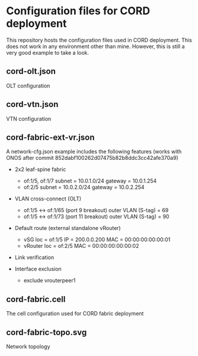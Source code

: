 # Configuration files for CORD deployment

This repository hosts the configuration files used in CORD deployment.
This does not work in any environment other than mine.
However, this is still a very good example to take a look.

## cord-olt.json

OLT configuration

## cord-vtn.json

VTN configuration

## cord-fabric-ext-vr.json

A network-cfg.json example includes the following features
(works with ONOS after commit 852dabf100262d07475b82b8ddc3cc42afe370a9)

* 2x2 leaf-spine fabric
    - of:1/5, of:1/7
        subnet = 10.0.1.0/24
        gateway = 10.0.1.254
    - of:2/5
        subnet = 10.0.2.0/24
        gateway = 10.0.2.254

* VLAN cross-connect (OLT)
    - of:1/5 <-> of:1/65 (port 9 breakout)
        outer VLAN (S-tag) = 69
    - of:1/5 <-> of:1/73 (port 11 breakout)
        outer VLAN (S-tag) = 90

* Default route (external standalone vRouter)
    - vSG
        loc = of:1/5
        IP  = 200.0.0.200
        MAC = 00:00:00:00:00:01
    - vRouter
        loc = of:2/5
        MAC = 00:00:00:00:00:02

* Link verification

* Interface exclusion
    - exclude vrouterpeer1

## cord-fabric.cell

The cell configuration used for CORD fabric deployment

## cord-fabric-topo.svg

Network topology
